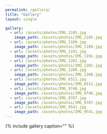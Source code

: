 ```yaml
---
permalink: /gallery/
title: "Gallery"
layout: single

gallery:
  - url: /assets/photos/IMG_1185.jpg
    image_path: /assets/photos/IMG_1185.jpg
  - url: /assets/photos/IMG_1189.jpg
    image_path: /assets/photos/IMG_1189.jpg
  - url: /assets/photos/IMG_1191.jpg
    image_path: /assets/photos/IMG_1191.jpg
  - url: /assets/photos/IMG_1201.jpg
    image_path: /assets/photos/IMG_1201.jpg
  - url: /assets/photos/IMG_1208.jpg
    image_path: /assets/photos/IMG_1208.jpg
  - url: /assets/photos/IMG_6511.jpg
    image_path: /assets/photos/IMG_6511.jpg
  - url: /assets/photos/IMG_9746.jpg
    image_path: /assets/photos/IMG_9746.jpg
  - url: /assets/photos/IMG_9787.jpg
    image_path: /assets/photos/IMG_9787.jpg
  - url: /assets/photos/IMG_9541.jpg
    image_path: /assets/photos/IMG_9541.jpg
---
```


{% include gallery caption="" %}

<!-- https://drive.google.com/drive/folders/1X1UejF_4XwBkb9d0mdUo4_1INROx0BXP?usp=drive_link -->
